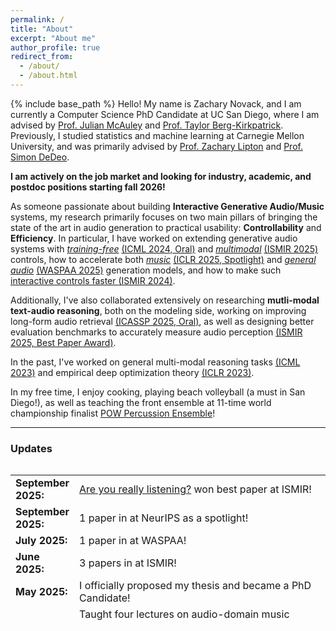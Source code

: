 ```yaml
---
permalink: /
title: "About"
excerpt: "About me"
author_profile: true
redirect_from: 
  - /about/
  - /about.html
---
```

{% include base_path %}
Hello! My name is Zachary Novack, and I am currently a Computer Science PhD Candidate at UC San Diego, where I am advised by <a href="https://cseweb.ucsd.edu/~jmcauley/" target="_blank">Prof. Julian McAuley</a> and <a href="https://cseweb.ucsd.edu/~tberg/" target="_blank">Prof. Taylor Berg-Kirkpatrick</a>. Previously, I studied statistics and machine learning at Carnegie Mellon University, and was primarily advised by <a href="https://www.zacharylipton.com/" target="_blank">Prof. Zachary Lipton</a> and <a href="https://sites.santafe.edu/~simon/" target="_blank">Prof. Simon DeDeo</a>. 

**I am actively on the job market and looking for industry, academic, and postdoc positions starting fall 2026!**


As someone passionate about building **Interactive Generative Audio/Music** systems, my research primarily focuses on two main pillars of bringing the state of the art in audio generation to practical usability: **Controllability** and **Efficiency**. In particular, I have worked on extending generative audio systems with <a href="https://ditto-music.github.io/web/" target="_blank">*training-free*</a>  [(ICML 2024, Oral)](https://arxiv.org/abs/2401.12179) and <a href="https://havenpersona.github.io/ossl-v1/" target="_blank">*multimodal*</a> [(ISMIR 2025)](https://arxiv.org/abs/2506.12573) controls, how to accelerate both <a href="https://presto-music.github.io/web/" target="_blank">*music*</a> [(ICLR 2025, Spotlight)](https://arxiv.org/abs/2410.05167) and <a href="https://arc-text2audio.github.io/web/" target="_blank">*general audio*</a> [(WASPAA 2025)](https://arxiv.org/abs/2505.08175) generation models, and how to make such <a href="https://ditto-music.github.io/ditto2/" target="_blank">interactive controls faster </a>  [(ISMIR 2024)](https://arxiv.org/abs/2405.20289).

 Additionally, I've also collaborated extensively on researching **mutli-modal text-audio reasoning**, both on the modeling side, working on improving long-form audio retrieval [(ICASSP 2025, Oral)](https://arxiv.org/abs/2410.02271), as well as designing better evaluation benchmarks to accurately measure audio perception [(ISMIR 2025, Best Paper Award)](https://arxiv.org/abs/2504.00369).
<!-- Specifically, I have been recently interested in controllable systems for music learning, predicting student classroom performance, and widely making deep learning an empirically-motivated research practice.  -->

In the past, I've worked on general multi-modal reasoning tasks [(ICML 2023)](https://arxiv.org/abs/2302.02551) and empirical deep optimization theory [(ICLR 2023)](https://arxiv.org/abs/2211.15853).

<!-- In the past, I have also worked extensively in computational social science, chiefly within the realms of linguistic bias and social media usage. -->

In my free time, I enjoy cooking, playing beach volleyball (a must in San Diego!), as well as teaching the front ensemble at 11-time world championship finalist [POW Percussion Ensemble](https://pulsepercussion.org/pow)!

<hr>

<h3 id="updates"><strong>Updates</strong></h3>
<style> table, tr, td { border: none; }</style>
<div style="height:250px;overflow:auto;border:0px;border-collapse: collapse;">
<table border="none" style="border:0px;border-collapse: collapse;" rules="none">
<colgroup><col span="1" style="width: 12%;"><col span="1" style="width: 88%;"></colgroup><tbody><tr><td>
<b> September 2025:</b></td><td> <a href="https://arxiv.org/abs/2504.00369">Are you really listening?</a> won best paper at ISMIR!</td></tr><tr><td> 
<b> September 2025:</b></td><td> 1 paper in at NeurIPS as a spotlight!</td></tr><tr><td> 
<b> July 2025:</b></td><td> 1 paper in at WASPAA!</td></tr><tr><td> 
<b> June 2025:</b></td><td> 3 papers in at ISMIR!</td></tr><tr><td> 
<b> May 2025:</b></td><td> I officially proposed my thesis and became a PhD Candidate!</td></tr><tr><td> 
<b> May 2025:</b></td><td> Taught four lectures on audio-domain music generation in our new <a href="https://cseweb.ucsd.edu/classes/sp25/cse253-a/">AI Music Course, CSE153/253</a> at UCSD.</td></tr><tr><td> 
<b> January 2025:</b></td><td> Our work on <a href="https://presto-music.github.io/web/">accelerating text-to-music diffusion models</a> is accepted at ICLR 2025 in Singapore as a Spotlight!</td></tr><tr><td> 
<b> December 2024:</b></td><td> Three works from the UCSD MUSAIC Group accepted at ICASSP 2025!</td></tr><tr><td> 
<b> October 2024:</b></td><td> Our work on <a href="https://presto-music.github.io/web/">accelerating text-to-music diffusion models</a> is out on arXiv!</td></tr><tr><td> 
<b> October 2024:</b></td><td> Our work on <a href="https://arxiv.org/abs/2410.02271">long-form text-audio contrastive learning</a> is out on arXiv!</td></tr><tr><td> 
<b> September 2024:</b></td><td> Our work on <a href="https://pnlong.github.io/PDMX.demo/">the largest dataset of public domain of symbolic music scores</a> is out on arXiv!</td></tr><tr><td> 
<b> June 2024:</b></td><td> Our work on <a href="https://ditto-music.github.io/ditto2/">accelerated training-free editing and control for text-to-music diffusion models</a> is accepted at ISMIR 2024 in San Francisco!</td></tr><tr><td> 
<b> May 2024:</b></td><td> Our work on <a href="https://ditto-music.github.io/web/">training-free editing and control for text-to-music diffusion models</a> is accepted at ICML 2024 in Vienna as an ORAL, and our work on <a href="https://arxiv.org/abs/2302.02551">unsupervised lead sheet generation</a> is accepted at the AES Symposium for AI and the Musician in Boston!</td></tr><tr><td> 
<b> January 2024:</b></td><td> Our work on <a href="https://ditto-music.github.io/web/">training-free editing and control for text-to-music diffusion models</a> is out on arxiv!</td></tr><tr><td> 
<b> October 2023:</b></td><td> Our work on <a href="https://arxiv.org/abs/2302.02551">unsupervised lead sheet generation</a> is out on arxiv!</td></tr><tr><td> 
<b> June 2023:</b></td><td> Started Research Scientist internship with Nicholas Bryan at the Adobe Research Audio Group!</td></tr><tr><td> 
<b> April 2023:</b></td><td> Our work on <a href="https://arxiv.org/abs/2302.02551"> augmenting CLIP zero-shot inference with hierarchical label sets</a> was accepted to ICML 2023 in Honolulu, Hawaii!</td></tr><tr><td> 
<b> March 2023:</b></td><td> Our work on <a href="https://arxiv.org/abs/2302.02551"> augmenting CLIP zero-shot inference with hierarchical label sets</a> was accepted to the ICLR 2023 1st Workshop on Multimodal Representation Learning!</td></tr><tr><td> 
<b> January 2023:</b></td><td> Our work on <a href="https://arxiv.org/abs/2211.15853"> understanding implicit regularization mechanisms in SGD</a> was accepted to ICLR 2023 in Kigali, Rwanda!</td></tr><tr><td> 
<b> December 2022:</b></td><td> Our work on <a href="https://arxiv.org/abs/2211.15853"> understanding implicit regularization mechanisms in SGD</a> got accepted to the NeurIPS 2022 Workshop on the Benefits of Higher Order Optimization in Machine Learning (HOO-ML), as a Spotlight and won Best Poster!</td></tr><tr><td>
<b> September 2022:</b></td><td> Began CS PhD at UCSD!</td></tr><tr><td>
<b> May 2022:</b></td><td> Submitted senior thesis on modeling social media addiction on Twitter to <a href="https://kilthub.cmu.edu/articles/thesis/Down_the_Rabbit_Hole_Modeling_Twitter_Dynamics_through_Bayesian_Inference/20638989" >CMU Kilthub</a>. </td></tr><tr><td>
<b> May 2022:</b></td><td> Graduated from CMU with B.S. in Statistics & Machine Learning, and a minor in Sonic Arts!</td></tr></tbody></table></div>